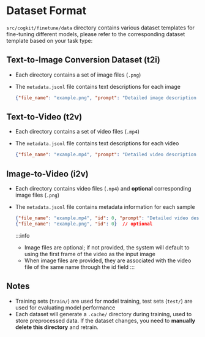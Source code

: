 ---
---

# Dataset Format

<!-- TODO: add link to data dir -->
`src/cogkit/finetune/data` directory contains various dataset templates for fine-tuning different models, please refer to the corresponding dataset template based on your task type:

## Text-to-Image Conversion Dataset (t2i)

- Each directory contains a set of image files (`.png`)
- The `metadata.jsonl` file contains text descriptions for each image

    ```json
    {"file_name": "example.png", "prompt": "Detailed image description text..."}
    ```

## Text-to-Video (t2v)

- Each directory contains a set of video files (`.mp4`)
- The `metadata.jsonl` file contains text descriptions for each video

    ```json
    {"file_name": "example.mp4", "prompt": "Detailed video description text..."}
    ```

## Image-to-Video (i2v)

- Each directory contains video files (`.mp4`) and **optional** corresponding image files (`.png`)
- The `metadata.jsonl` file contains metadata information for each sample

    ```json
    {"file_name": "example.mp4", "id": 0, "prompt": "Detailed video description text..."}
    {"file_name": "example.png", "id": 0}  // optional
    ```

    :::info
  - Image files are optional; if not provided, the system will default to using the first frame of the video as the input image
  - When image files are provided, they are associated with the video file of the same name through the id field
    :::

## Notes

- Training sets (`train/`) are used for model training, test sets (`test/`) are used for evaluating model performance
- Each dataset will generate a `.cache/` directory during training, used to store preprocessed data. If the dataset changes, you need to **manually delete this directory** and retrain.

